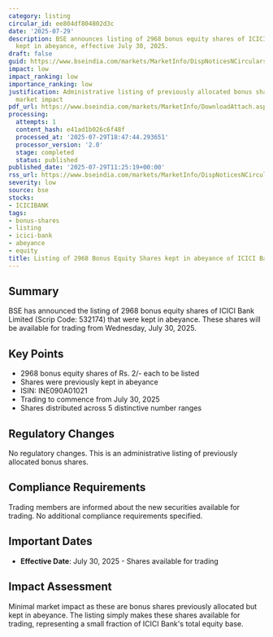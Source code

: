 ```yaml
---
category: listing
circular_id: ee804df804802d3c
date: '2025-07-29'
description: BSE announces listing of 2968 bonus equity shares of ICICI Bank Limited
  kept in abeyance, effective July 30, 2025.
draft: false
guid: https://www.bseindia.com/markets/MarketInfo/DispNoticesNCirculars.aspx?Noticeid={C8350797-1E59-4F49-AEBE-63D632BD44F2}&noticeno=20250729-18&dt=07/29/2025&icount=18&totcount=71&flag=0
impact: low
impact_ranking: low
importance_ranking: low
justification: Administrative listing of previously allocated bonus shares with minimal
  market impact
pdf_url: https://www.bseindia.com/markets/MarketInfo/DownloadAttach.aspx?id=20250729-18&attachedId=
processing:
  attempts: 1
  content_hash: e41ad1b026c6f48f
  processed_at: '2025-07-29T18:47:44.293651'
  processor_version: '2.0'
  stage: completed
  status: published
published_date: '2025-07-29T11:25:19+00:00'
rss_url: https://www.bseindia.com/markets/MarketInfo/DispNoticesNCirculars.aspx?Noticeid={C8350797-1E59-4F49-AEBE-63D632BD44F2}&noticeno=20250729-18&dt=07/29/2025&icount=18&totcount=71&flag=0
severity: low
source: bse
stocks:
- ICICIBANK
tags:
- bonus-shares
- listing
- icici-bank
- abeyance
- equity
title: Listing of 2968 Bonus Equity Shares kept in abeyance of ICICI Bank Limited
---
```


## Summary

BSE has announced the listing of 2968 bonus equity shares of ICICI Bank Limited (Scrip Code: 532174) that were kept in abeyance. These shares will be available for trading from Wednesday, July 30, 2025.

## Key Points

- 2968 bonus equity shares of Rs. 2/- each to be listed
- Shares were previously kept in abeyance
- ISIN: INE090A01021
- Trading to commence from July 30, 2025
- Shares distributed across 5 distinctive number ranges

## Regulatory Changes

No regulatory changes. This is an administrative listing of previously allocated bonus shares.

## Compliance Requirements

Trading members are informed about the new securities available for trading. No additional compliance requirements specified.

## Important Dates

- **Effective Date**: July 30, 2025 - Shares available for trading

## Impact Assessment

Minimal market impact as these are bonus shares previously allocated but kept in abeyance. The listing simply makes these shares available for trading, representing a small fraction of ICICI Bank's total equity base.